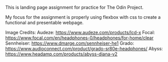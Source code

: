 This is landing page assignment for practice for The Odin Project.

My focus for the assignment is properly using flexbox with css to create a functional and presentable webpage.

Image Credits:
Audeze: https://www.audeze.com/products/lcd-x
Focal: https://www.focal.com/en/headphones-0/headphones/for-home/clear
Sennheiser: https://www.dmarge.com/sennheiser-he1
Grado: https://www.audioconnect.com/product/grado-sr80e-headphones/
Abyss: https://www.headamp.com/products/abyss-diana-v2